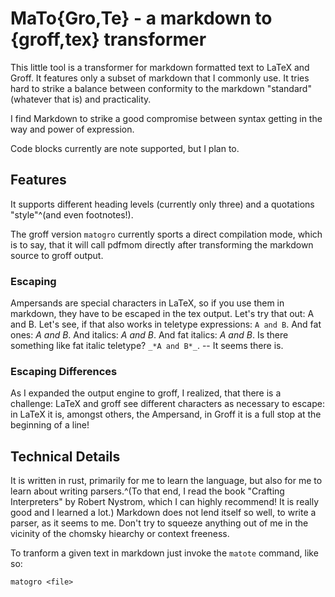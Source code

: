 # MaTo{Gro,Te} - a markdown to {groff,tex} transformer

This little tool is a transformer for markdown formatted text to LaTeX and Groff. It
features only a subset of markdown that I commonly use. It tries hard to strike
a balance between conformity to the markdown "standard" (whatever that is) and
practicality.

I find Markdown to strike a good compromise between syntax getting in the way
and power of expression.

Code blocks currently are note supported, but I plan to.
## Features

It supports different heading levels (currently only three) and a quotations
"style"^(and even footnotes!). 

The groff version `matogro` currently sports a direct compilation mode, which
is to say, that it will call pdfmom directly after transforming the markdown
source to groff output.
### Escaping

Ampersands are special characters in LaTeX, so if
you use them in markdown, they have to be escaped in the tex output. Let's try
that out: A and B. Let's see, if that also works in teletype expressions: `A and B`. And
fat ones: *A and B*. And italics: _A and B_. And fat italics: *_A and B_*. Is there
something like fat italic teletype? `_*A and B*_`. -- It seems there is.

### Escaping Differences

As I expanded the output engine to groff, I realized, that there is a challenge:
LaTeX and groff see different characters as necessary to escape: in LaTeX it is,
amongst others, the Ampersand, in Groff it is a full stop at the beginning of a line!
## Technical Details

It is written in rust, primarily for me to learn the language, but also for me
to learn about writing parsers.^(To that end, I read the book "Crafting
Interpreters" by Robert Nystrom, which I can highly recommend! It is really good
and I learned a lot.) Markdown does not lend itself so well, to write a parser,
as it seems to me. Don't try to squeeze anything out of me in the vicinity of
the chomsky hiearchy or context freeness. 

To tranform a given text in markdown just invoke the `matote` command, like so:

```
matogro <file>
```
